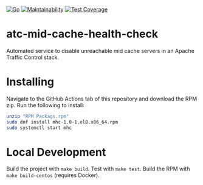 [![Go](https://github.com/ARMmaster17/atc-mid-cache-health-check/actions/workflows/build.yml/badge.svg)](https://github.com/ARMmaster17/atc-mid-cache-health-check/actions/workflows/build.yml)
[![Maintainability](https://api.codeclimate.com/v1/badges/2b02133a5f8bd7909fb3/maintainability)](https://codeclimate.com/github/ARMmaster17/atc-mid-cache-health-check/maintainability)
[![Test Coverage](https://api.codeclimate.com/v1/badges/2b02133a5f8bd7909fb3/test_coverage)](https://codeclimate.com/github/ARMmaster17/atc-mid-cache-health-check/test_coverage)

# atc-mid-cache-health-check

Automated service to disable unreachable mid cache servers in an
Apache Traffic Control stack.

# Installing

Navigate to the GitHub Actions tab of this repository and download
the RPM zip. Run the following to install:
```bash
unzip "RPM Packags.rpm"
sudo dnf install mhc-1.0-1.el8.x86_64.rpm
sudo systemctl start mhc
```

# Local Development

Build the project with `make build`. Test with `make test`. Build
the RPM with `make build-centos` (requires Docker). 
